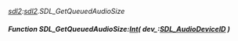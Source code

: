 _[sdl2](../../modules/sdl2/sdl2-module.md):[sdl2](../../modules/sdl2/sdl2-module.md).SDL\_GetQueuedAudioSize_
##### Function SDL\_GetQueuedAudioSize:[Int](../../modules/wonkey/wonkey-types-int.md)( dev_:[SDL_AudioDeviceID](../../modules/sdl2/sdl2-sdl_audiodeviceid.md) )
